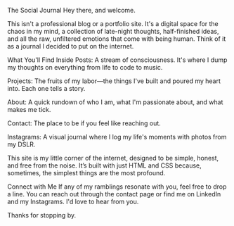 The Social Journal
Hey there, and welcome.

This isn't a professional blog or a portfolio site. It's a digital space for the chaos in my mind, a collection of late-night thoughts, half-finished ideas, and all the raw, unfiltered emotions that come with being human. Think of it as a journal I decided to put on the internet.

What You'll Find Inside
Posts: A stream of consciousness. It's where I dump my thoughts on everything from life to code to music.

Projects: The fruits of my labor—the things I've built and poured my heart into. Each one tells a story.

About: A quick rundown of who I am, what I'm passionate about, and what makes me tick.

Contact: The place to be if you feel like reaching out.

Instagrams: A visual journal where I log my life's moments with photos from my DSLR.

This site is my little corner of the internet, designed to be simple, honest, and free from the noise. It’s built with just HTML and CSS because, sometimes, the simplest things are the most profound.

Connect with Me
If any of my ramblings resonate with you, feel free to drop a line. You can reach out through the contact page or find me on LinkedIn and my Instagrams. I'd love to hear from you.

Thanks for stopping by.
